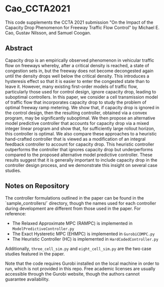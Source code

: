 <h1>Cao_CCTA2021</h1>

This code supplements the CCTA 2021 submission "On the Impact of the Capacity Drop Phenomenon for Freeway Traffic Flow Control" by Michael E. Cao, Gustav Nilsson, and Samuel Coogan.

<h2>Abstract</h2>
Capacity drop is an empirically observed phenomenon in vehicular traffic flow on freeways whereby, after a critical density is reached, a state of congestion sets in, but the freeway does not become decongested again until the density drops well below the critical density. This introduces a hysteresis effect so that it is easier to enter the congested state than to leave it. However, many existing first-order models of traffic flow, particularly those used for control design, ignore capacity drop, leading to suboptimal controllers. In this paper, we consider a cell transmission model of traffic flow that incorporates capacity drop to study the problem of optimal freeway ramp metering. We show that, if capacity drop is ignored in the control design, then the resulting controller, obtained via a convex program, may be significantly suboptimal. We then propose an alternative model predictive controller that accounts for capacity drop via a mixed integer linear program and show that, for sufficiently large rollout horizon, this controller is optimal. We also compare these approaches to a heuristic hand-crafted controller that is viewed as a modification of an integral feedback controller to account for capacity drop. This heuristic controller outperforms the controller that ignores capacity drop but underperforms compared to the proposed alternative model predictive controller. These results suggest that it is generally important to include capacity drop in the controller design process, and we demonstrate this insight on several case studies. 

<h2>Notes on Repository</h2>
The controller formulations outlined in the paper can be found in the `sample_controllers/` directory, though the names used for each controller during development are different from those used in the paper.
For reference:

* The Relaxed Approximate MPC (RAMPC) is implemented in `ModelPredictiveController.py`
* The Exact Hysteretic MPC (EHMPC) is implemented in `GurobiCDMPC.py`
* The Heuristic Controller (HC) is implemented in `HardCodedController.py`

Additionally, `three_cell_sim.py` and `eight_cell_sim.py` are the two case studies featured in the paper.

Note that the code requires Gurobi installed on the local machine in order to run, which is not provided in this repo.
Free academic licenses are usually accessible through the Gurobi website, though the authors cannot guarantee availability.


